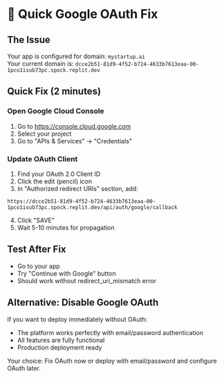 # 🚀 Quick Google OAuth Fix

## The Issue
Your app is configured for domain: `mystartup.ai`  
Your current domain is: `dcce2b51-81d9-4f52-b724-4633b7613eaa-00-1pco1isub73pc.spock.replit.dev`

## Quick Fix (2 minutes)

### Open Google Cloud Console
1. Go to https://console.cloud.google.com
2. Select your project
3. Go to "APIs & Services" → "Credentials"

### Update OAuth Client
1. Find your OAuth 2.0 Client ID
2. Click the edit (pencil) icon
3. In "Authorized redirect URIs" section, add:

```
https://dcce2b51-81d9-4f52-b724-4633b7613eaa-00-1pco1isub73pc.spock.replit.dev/api/auth/google/callback
```

4. Click "SAVE"
5. Wait 5-10 minutes for propagation

## Test After Fix
- Go to your app
- Try "Continue with Google" button
- Should work without redirect_uri_mismatch error

## Alternative: Disable Google OAuth
If you want to deploy immediately without OAuth:
- The platform works perfectly with email/password authentication
- All features are fully functional
- Production deployment ready

Your choice: Fix OAuth now or deploy with email/password and configure OAuth later.